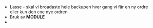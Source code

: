 - Lasse - skal vi broadaste hele backupen hver gang vi får en ny ordre eller kun den ene nye ordren
- Bruk av __MODULE__
-